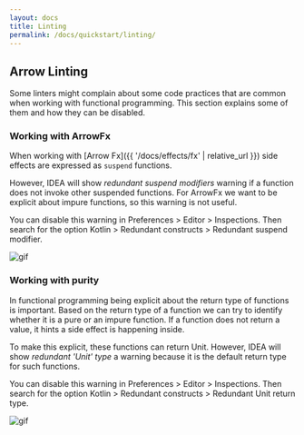 ```yaml
---
layout: docs
title: Linting
permalink: /docs/quickstart/linting/
---
```


## Arrow Linting

Some linters might complain about some code practices that are common when working with functional programming. This section explains some of them and how they can be disabled. 

### Working with ArrowFx

When working with [Arrow Fx]({{ '/docs/effects/fx' | relative_url }}) side effects are expressed as `suspend` functions. 

However, IDEA will show *redundant suspend modifiers* warning if a function does not invoke other suspended functions. For ArrowFx we want to be explicit about impure functions, so this warning is not useful.

You can disable this warning in Preferences > Editor > Inspections. Then search for the option Kotlin > Redundant constructs > Redundant suspend modifier.

![gif](/img/linting/linting_suspend_modifier.gif)

### Working with purity

In functional programming being explicit about the return type of functions is important. Based on the return type of a function we can try to identify whether it is a pure or an impure function. If a function does not return a value, it hints a side effect is happening inside.

To make this explicit, these functions can return Unit. However, IDEA will show *redundant 'Unit' type* a warning because it is the default return type for such functions.

You can disable this warning in Preferences > Editor > Inspections. Then search for the option Kotlin > Redundant constructs > Redundant Unit return type.

![gif](/img/linting/linting_unit_return_type.gif)
